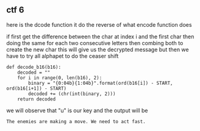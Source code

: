 ## ctf 6


here is the dcode function it do the reverse of what encode function does

if first get the difference between the char at index i and the first char then doing the same for each
two consecutive letters then combing both to create the new char this will give us the decrypted message but
then we have to try all alphapet to do the ceaser shift
```
def decode_b16(b16):
	decoded = ""
	for i in range(0, len(b16), 2):
		binary = "{0:04b}{1:04b}".format(ord(b16[i]) - START, ord(b16[i+1]) - START)
		decoded += (chr(int(binary, 2)))
	return decoded
```


we will observe that "u" is our key
and the output will be

```
The enemies are making a move. We need to act fast.
```

